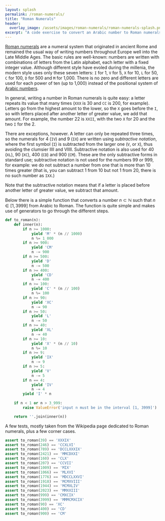 ```yaml
---
layout: splash
permalink: /roman-numerals/
title: "Roman Numerals"
header:
  overlay_image: /assets/images/roman-numerals/roman-numerals-splash.png
excerpt: "A code exercise to convert an Arabic number to Roman numerals."
---
```


[Roman numerals](https://en.wikipedia.org/wiki/Roman_numerals) are a numeral system that originated in ancient Rome and remained the usual way of writing numbers throughout Europe well into the Late Middle Ages. The basic rules are well-known: numbers are written with combinations of letters from the Latin alphabet, each letter with a fixed integer value.
Although different style have evoled during the millenia, the modern style uses only these seven
letters: `I` for 1, `V` for 5, `X` for 10, `L` for 50, `C` for 100, `D` for 500 and `M` for 1,000. There is no zero and different letters are used for each power of ten (up to 1,000) instead of the positional system of [Arabic numbers](https://en.wikipedia.org/wiki/Arabic_numerals).

In general, writing a number in Roman numerals is quite easy: a letter repeats its value that many times (`XXX` is 30 and `CC` is 200, for example).  Letters go from the highest amount to the lower, so the `X` goes before the `I`, so with letters placed after another letter of greater value, we add that amount. For example, the number 22 is `XXII`, with the two `X` for 20 and the two `I` for the 2.

There are exceptions, however. A letter can only be repeated three times, so
the numerals for 4 (`IV`) and 9 (`IX`) are written using *subtractive notation*, where the first symbol (`I`) is subtracted from the larger one (`V`, or `X`), thus avoiding the clumsier IIII and VIIII. Subtractive notation is also used for 40 (`XL`), 90 (`XC`), 400 (`CD`) and 900 (`CM`). These are the only subtractive forms in standard use; subtractive notation is not used for the numbers 99 or 999, for example: we do not subtract a number from one that is more than 10 times greater (that is, you can subtract 1 from 10 but not 1 from 20, there is no such number as `IXX`.)

Note that the subtractive notation means that if a letter is placed before another letter of greater value, we subtract that amount.

Below there is a simple function that converts a number $n \subset \mathbb{N}$ such that
$n \in [1, 3 999]$ from Arabic to Roman. The function is quite simple and makes use of generators to go through the different steps.


```python
def to_roman(n):
    def inner(n):
        if n >= 1000:
            yield 'M' * (n // 1000)
            n %= 1_000
        if n >= 900:
            yield 'CM'
            n -= 900
        if n >= 500:
            yield 'D'
            n -= 500
        if n >= 400:
            yield 'CD'
            n -= 400
        if n >= 100:
            yield 'C' * (n // 100)
            n %= 100
        if n >= 90:
            yield 'XC'
            n -= 90
        if n >= 50:
            yield 'L'
            n -= 50
        if n >= 40:
            yield 'XL'
            n -= 40
        if n >= 10:
            yield 'X' * (n // 10)
            n %= 10
        if n >= 9:
            yield 'IX'
            n -= 9
        if n >= 5:
            yield 'V'
            n -= 5
        if n == 4:
            yield 'IV'
            n -= 4
        yield 'I' * n
    
    if n < 1 or n > 3_999:
        raise ValueError('input n must be in the interval [1, 3999]')

    return ''.join(inner(n))
```

A few tests, mostly taken from the Wikipedia page dedicated to Roman numerals, plus a few corner cases.


```python
assert to_roman(39) == 'XXXIX'
assert to_roman(246) == 'CCXLVI'
assert to_roman(789) == 'DCCLXXXIX'
assert to_roman(2421) == 'MMCDXXI'
assert to_roman(160) == 'CLX'
assert to_roman(207) == 'CCVII'
assert to_roman(1009) == 'MIX'
assert to_roman(1066) == 'MLXVI'
assert to_roman(1776) == 'MDCCLXXVI'
assert to_roman(1918) == 'MCMXVIII'
assert to_roman(1944) == 'MCMXLIV'
assert to_roman(2023) == 'MMXXIII'
assert to_roman(999) == 'CMXCIX'
assert to_roman(3999) == 'MMMCMXCIX'
assert to_roman(90) == 'XC'
assert to_roman(400) == 'CD'
assert to_roman(900) == 'CM'
```
